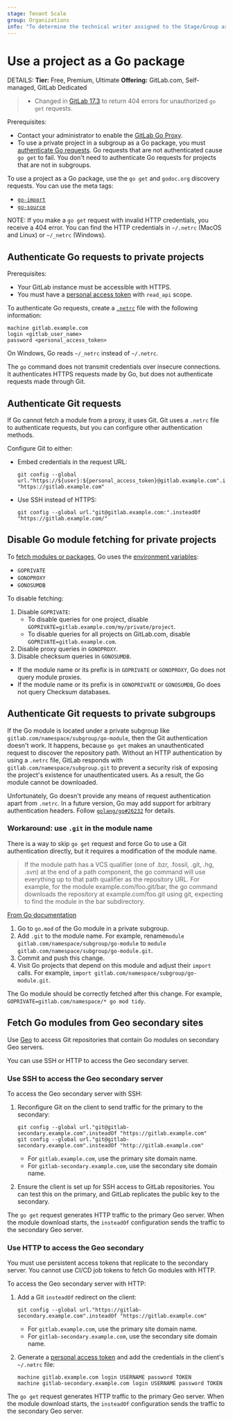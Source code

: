 ```yaml
---
stage: Tenant Scale
group: Organizations
info: "To determine the technical writer assigned to the Stage/Group associated with this page, see https://handbook.gitlab.com/handbook/product/ux/technical-writing/#assignments"
---
```


# Use a project as a Go package

DETAILS:
**Tier:** Free, Premium, Ultimate
**Offering:** GitLab.com, Self-managed, GitLab Dedicated

> - Changed in [GitLab 17.3](https://gitlab.com/gitlab-org/gitlab/-/merge_requests/161162) to return 404 errors for unauthorized `go get` requests.

Prerequisites:

- Contact your administrator to enable the [GitLab Go Proxy](../packages/go_proxy/index.md).
- To use a private project in a subgroup as a Go package, you must [authenticate Go requests](#authenticate-go-requests-to-private-projects). Go requests that are not authenticated cause
  `go get` to fail. You don't need to authenticate Go requests for projects that are not in subgroups.

To use a project as a Go package, use the `go get` and `godoc.org` discovery requests. You can use the meta tags:

- [`go-import`](https://pkg.go.dev/cmd/go#hdr-Remote_import_paths)
- [`go-source`](https://github.com/golang/gddo/wiki/Source-Code-Links)

NOTE:
If you make a `go get` request with invalid HTTP credentials, you receive a 404 error.
You can find the HTTP credentials in `~/.netrc` (MacOS and Linux) or `~/_netrc` (Windows).

## Authenticate Go requests to private projects

Prerequisites:

- Your GitLab instance must be accessible with HTTPS.
- You must have a [personal access token](../profile/personal_access_tokens.md) with `read_api` scope.

To authenticate Go requests, create a [`.netrc`](https://everything.curl.dev/usingcurl/netrc.html) file with the following information:

```plaintext
machine gitlab.example.com
login <gitlab_user_name>
password <personal_access_token>
```

On Windows, Go reads `~/_netrc` instead of `~/.netrc`.

The `go` command does not transmit credentials over insecure connections. It authenticates
HTTPS requests made by Go, but does not authenticate requests made
through Git.

## Authenticate Git requests

If Go cannot fetch a module from a proxy, it uses Git. Git uses a `.netrc` file to authenticate requests, but you can
configure other authentication methods.

Configure Git to either:

- Embed credentials in the request URL:

  ```shell
  git config --global url."https://${user}:${personal_access_token}@gitlab.example.com".insteadOf "https://gitlab.example.com"
  ```

- Use SSH instead of HTTPS:

  ```shell
  git config --global url."git@gitlab.example.com:".insteadOf "https://gitlab.example.com/"
  ```

## Disable Go module fetching for private projects

To [fetch modules or packages](../../development/go_guide/dependencies.md#fetching), Go uses
the [environment variables](../../development/go_guide/dependencies.md#proxies):

- `GOPRIVATE`
- `GONOPROXY`
- `GONOSUMDB`

To disable fetching:

1. Disable `GOPRIVATE`:
   - To disable queries for one project, disable `GOPRIVATE=gitlab.example.com/my/private/project`.
   - To disable queries for all projects on GitLab.com, disable `GOPRIVATE=gitlab.example.com`.
1. Disable proxy queries in `GONOPROXY`.
1. Disable checksum queries in `GONOSUMDB`.

- If the module name or its prefix is in `GOPRIVATE` or `GONOPROXY`, Go does not query module
  proxies.
- If the module name or its prefix is in `GONOPRIVATE` or `GONOSUMDB`, Go does not query
  Checksum databases.

## Authenticate Git requests to private subgroups

If the Go module is located under a private subgroup like
`gitlab.com/namespace/subgroup/go-module`, then the Git authentication doesn't work.
It happens, because `go get` makes an unauthenticated request to discover
the repository path.
Without an HTTP authentication by using a `.netrc` file, GitLab responds with
`gitlab.com/namespace/subgroup.git` to prevent a security risk of exposing
the project's existence for unauthenticated users.
As a result, the Go module cannot be downloaded.

Unfortunately, Go doesn't provide any means of request authentication apart
from `.netrc`. In a future version, Go may add support for arbitrary
authentication headers.
Follow [`golang/go#26232`](https://github.com/golang/go/issues/26232) for details.

### Workaround: use `.git` in the module name

There is a way to skip `go get` request and force Go to use a Git authentication
directly, but it requires a modification of the module name.

<!-- markdownlint-disable proper-names -->

> If the module path has a VCS qualifier (one of .bzr, .fossil, .git, .hg, .svn)
> at the end of a path component, the go command will use everything up to that
> path qualifier as the repository URL. For example, for the module
> example.com/foo.git/bar, the go command downloads the repository
> at example.com/foo.git using git, expecting to find the module
> in the bar subdirectory.

<!-- markdownlint-enable proper-names -->

[From Go documentation](https://go.dev/ref/mod#vcs-find)

1. Go to `go.mod` of the Go module in a private subgroup.
1. Add `.git` to the module name.
   For example, rename`module gitlab.com/namespace/subgroup/go-module` to `module gitlab.com/namespace/subgroup/go-module.git`.
1. Commit and push this change.
1. Visit Go projects that depend on this module and adjust their `import` calls.
   For example, `import gitlab.com/namespace/subgroup/go-module.git`.

The Go module should be correctly fetched after this change.
For example, `GOPRIVATE=gitlab.com/namespace/* go mod tidy`.

## Fetch Go modules from Geo secondary sites

Use [Geo](../../administration/geo/index.md) to access Git repositories that contain Go modules
on secondary Geo servers.

You can use SSH or HTTP to access the Geo secondary server.

### Use SSH to access the Geo secondary server

To access the Geo secondary server with SSH:

1. Reconfigure Git on the client to send traffic for the primary to the secondary:

   ```shell
   git config --global url."git@gitlab-secondary.example.com".insteadOf "https://gitlab.example.com"
   git config --global url."git@gitlab-secondary.example.com".insteadOf "http://gitlab.example.com"
   ```

   - For `gitlab.example.com`, use the primary site domain name.
   - For `gitlab-secondary.example.com`, use the secondary site domain name.

1. Ensure the client is set up for SSH access to GitLab repositories. You can test this on the primary,
   and GitLab replicates the public key to the secondary.

The `go get` request generates HTTP traffic to the primary Geo server. When the module
download starts, the `insteadOf` configuration sends the traffic to the secondary Geo server.

### Use HTTP to access the Geo secondary

You must use persistent access tokens that replicate to the secondary server. You cannot use
CI/CD job tokens to fetch Go modules with HTTP.

To access the Geo secondary server with HTTP:

1. Add a Git `insteadOf` redirect on the client:

   ```shell
   git config --global url."https://gitlab-secondary.example.com".insteadOf "https://gitlab.example.com"
   ```

   - For `gitlab.example.com`, use the primary site domain name.
   - For `gitlab-secondary.example.com`, use the secondary site domain name.

1. Generate a [personal access token](../profile/personal_access_tokens.md) and
   add the credentials in the client's `~/.netrc` file:

   ```shell
   machine gitlab.example.com login USERNAME password TOKEN
   machine gitlab-secondary.example.com login USERNAME password TOKEN
   ```

The `go get` request generates HTTP traffic to the primary Geo server. When the module
download starts, the `insteadOf` configuration sends the traffic to the secondary Geo server.
